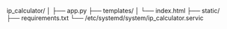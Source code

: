 ip_calculator/
│
├── app.py
├── templates/
│   └── index.html
├── static/
├── requirements.txt
└── /etc/systemd/system/ip_calculator.servic